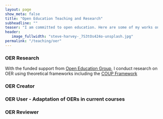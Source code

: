 ```yaml
---
layout: page
show_meta: false
title: "Open Education Teaching and Research"
subheadline: ""
teaser: "I am committed to open education. Here are some of my works on open education resources (OER) and OER research"
header:
   image_fullwidth: "steve-harvey-_7S3tOs424o-unsplash.jpg"
permalink: "/teaching/oer"
---
```


### OER Research
With the funded support from [Open Education Group](https://openedgroup.org/fellowship), I conduct research on OER using theoretical frameworks including the [COUP Framework](https://openedgroup.org/coup)

### OER Creator

### OER User - Adaptation of OERs in current courses

### OER Reviewer
